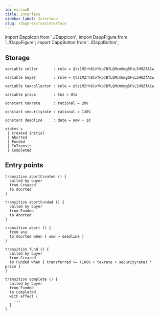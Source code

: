 ```yaml
---
id: escrow8
title: Interface
sidebar_label: Interface
slug: /dapp-escrow/interface
---
```


import DappIcon from '../DappIcon';
import DappFigure from '../DappFigure';
import DappButton from '../DappButton';


## Storage

```archetype
variable seller       : role = @tz1MZrh8CvYkp7BfLQMcm6mg5FvL5HRZfACw
```

```archetype
variable buyer        : role = @tz1MZrh8CvYkp7BfLQMcm6mg5FvL5HRZfACw
```

```archetype
variable taxcollector : role = @tz1MZrh8CvYkp7BfLQMcm6mg5FvL5HRZfACw
```

```archetype
variable price        : tez = 0tz
```

```archetype
constant taxrate      : rational = 20%
```

```archetype
constant securityrate : rational = 110%
```

```archetype
constant deadline     : date = now + 1d
```

```archetype
states =
 | Created initial
 | Aborted
 | Funded
 | InTransit
 | Completed
```

## Entry points

```archetype
transition abortCreated () {
  called by buyer
  from Created
  to Aborted
}
```

```archetype
transition abortFunded () {
  called by buyer
  from Funded
  to Aborted
}
```

```archetype
transition abort () {
  from any
  to Aborted when { now > deadline }
}
```

```archetype
transition fund () {
  called by buyer
  from Created
  to Funded when { transferred >= (100% + taxrate + securityrate) * price }
}
```

```archetype
transition complete () {
  called by buyer
  from Funded
  to Completed
  with effect {
    ...
  }
}
```
